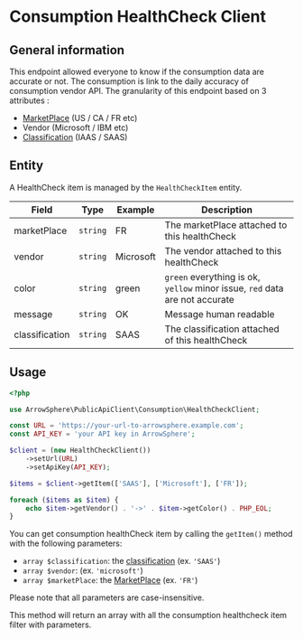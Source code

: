# Consumption HealthCheck Client 

## General information
This endpoint allowed everyone to know if the consumption data are accurate or not. The consumption is link to the daily accuracy of consumption vendor API.
The granularity of this endpoint based on 3 attributes :
- [MarketPlace](general-marketPlace.md) (US / CA / FR etc)
- Vendor (Microsoft / IBM etc)
- [Classification](catalog-classification.md) (IAAS / SAAS)

## Entity
A HealthCheck item is managed by the ```HealthCheckItem``` entity.

| Field                         | Type           | Example                               | Description                                 |
|------------------|----------------|---------------------------------------|---------------------------------------------|
| marketPlace      | ```string```   | FR         | The marketPlace attached to this healthCheck |
| vendor           | ```string```   | Microsoft  | The vendor attached to this healthCheck            |
| color            | ```string```   | green      | ```green``` everything is ok, ```yellow``` minor issue, ```red``` data are not accurate      |
| message          | ```string```   | OK         | Message human readable                     |
| classification   | ```string```   | SAAS        | The classification attached of this healthCheck               |

## Usage

```php
<?php

use ArrowSphere\PublicApiClient\Consumption\HealthCheckClient;

const URL = 'https://your-url-to-arrowsphere.example.com';
const API_KEY = 'your API key in ArrowSphere';

$client = (new HealthCheckClient())
    ->setUrl(URL)
    ->setApiKey(API_KEY);

$items = $client->getItem(['SAAS'], ['Microsoft'], ['FR']);

foreach ($items as $item) {
    echo $item->getVendor() . '->' . $item->getColor() . PHP_EOL;
}

```

You can get consumption healthCheck item by calling the ```getItem()``` method with the following parameters:
- ```array $classification```: the [classification](catalog-classification.md) (ex. ```'SAAS'```)
- ```array $vendor```: (ex. ```'microsoft'```)
- ```array $marketPlace```: the [MarketPlace](general-marketPlace.md) (ex. ```'FR'```)

Please note that all parameters are case-insensitive.

This method will return an array with all the consumption healthcheck item filter with parameters.
